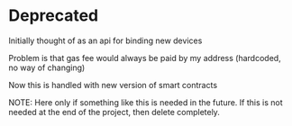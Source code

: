 # Deprecated
Initially thought of as an api for binding new devices

Problem is that gas fee would always be paid by my address (hardcoded, no way of changing)

Now this is handled with new version of smart contracts

NOTE:
Here only if something like this is needed in the future. If this is not needed at the end of the project, then delete completely.